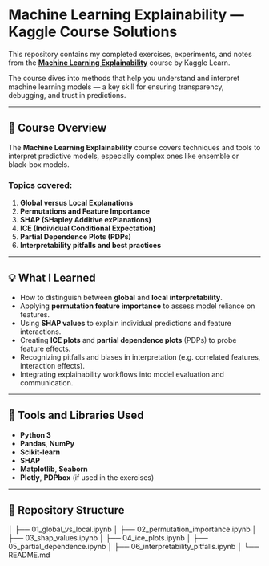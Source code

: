 # Machine Learning Explainability — Kaggle Course Solutions

This repository contains my completed exercises, experiments, and notes from the **[Machine Learning Explainability](https://www.kaggle.com/learn/machine-learning-explainability)** course by Kaggle Learn.  

The course dives into methods that help you understand and interpret machine learning models — a key skill for ensuring transparency, debugging, and trust in predictions.

---

## 📘 Course Overview

The **Machine Learning Explainability** course covers techniques and tools to interpret predictive models, especially complex ones like ensemble or black-box models.

### Topics covered:
1. **Global versus Local Explanations**
2. **Permutations and Feature Importance**
3. **SHAP (SHapley Additive exPlanations)**
4. **ICE (Individual Conditional Expectation)**
5. **Partial Dependence Plots (PDPs)**
6. **Interpretability pitfalls and best practices**

---

## 💡 What I Learned

- How to distinguish between **global** and **local interpretability**.  
- Applying **permutation feature importance** to assess model reliance on features.  
- Using **SHAP values** to explain individual predictions and feature interactions.  
- Creating **ICE plots** and **partial dependence plots** (PDPs) to probe feature effects.  
- Recognizing pitfalls and biases in interpretation (e.g. correlated features, interaction effects).  
- Integrating explainability workflows into model evaluation and communication.

---

## 🧠 Tools and Libraries Used

- **Python 3**  
- **Pandas**, **NumPy**  
- **Scikit-learn**  
- **SHAP**  
- **Matplotlib**, **Seaborn**  
- **Plotly**, **PDPbox** (if used in the exercises)

---

## 📂 Repository Structure
│ ├── 01_global_vs_local.ipynb
│ ├── 02_permutation_importance.ipynb
│ ├── 03_shap_values.ipynb
│ ├── 04_ice_plots.ipynb
│ ├── 05_partial_dependence.ipynb
│ ├── 06_interpretability_pitfalls.ipynb
│
└── README.md
